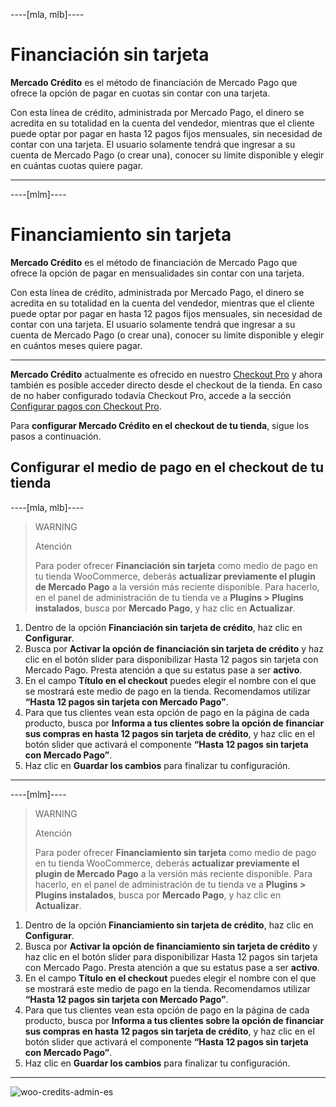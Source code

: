 ----[mla, mlb]----
# Financiación sin tarjeta

**Mercado Crédito** es el método de financiación de Mercado Pago que ofrece la opción de pagar en cuotas sin contar con una tarjeta.

Con esta línea de crédito, administrada por Mercado Pago, el dinero se acredita en su totalidad en la cuenta del vendedor, mientras que el cliente puede optar por pagar en hasta 12 pagos fijos mensuales, sin necesidad de contar con una tarjeta. El usuario solamente tendrá que ingresar a su cuenta de Mercado Pago (o crear una), conocer su límite disponible y elegir en cuántas cuotas quiere pagar.

------------
----[mlm]----
# Financiamiento sin tarjeta

**Mercado Crédito** es el método de financiación de Mercado Pago que ofrece la opción de pagar en mensualidades sin contar con una tarjeta.

Con esta línea de crédito, administrada por Mercado Pago, el dinero se acredita en su totalidad en la cuenta del vendedor, mientras que el cliente puede optar por pagar en hasta 12 pagos fijos mensuales, sin necesidad de contar con una tarjeta. El usuario solamente tendrá que ingresar a su cuenta de Mercado Pago (o crear una), conocer su límite disponible y elegir en cuántos meses quiere pagar.

------------
 
**Mercado Crédito** actualmente es ofrecido en nuestro [Checkout Pro](/developers/es/docs/checkout-pro/landing) y ahora también es posible acceder directo desde el checkout de la tienda. En caso de no haber configurado todavía Checkout Pro, accede a la sección [Configurar pagos con Checkout Pro](/developers/es/docs/woocommerce/payments-configuration/checkout-pro).

Para **configurar Mercado Crédito en el checkout de tu tienda**, sigue los pasos a continuación.

## Configurar el medio de pago en el checkout de tu tienda

----[mla, mlb]----
> WARNING
>
> Atención
>
> Para poder ofrecer **Financiación sin tarjeta** como medio de pago en tu tienda WooCommerce, deberás **actualizar previamente el plugin de Mercado Pago** a la versión más reciente disponible. Para hacerlo, en el panel de administración de tu tienda ve a **Plugins > Plugins instalados**, busca por **Mercado Pago**, y haz clic en **Actualizar**.

1. Dentro de la opción **Financiación sin tarjeta de crédito**, haz clic en **Configurar**.
2. Busca por **Activar la opción de financiación sin tarjeta de crédito** y haz clic en el botón slider para disponibilizar Hasta 12 pagos sin tarjeta con Mercado Pago. Presta atención a que su estatus pase a ser **activo**.
3. En el campo **Título en el checkout** puedes elegir el nombre con el que se mostrará este medio de pago en la tienda. Recomendamos utilizar **“Hasta 12 pagos sin tarjeta con Mercado Pago”**.
4. Para que tus clientes vean esta opción de pago en la página de cada producto, busca por **Informa a tus clientes sobre la opción de financiar sus compras en hasta 12 pagos sin tarjeta de crédito**, y haz clic en el botón slider que activará el componente **“Hasta 12 pagos sin tarjeta con Mercado Pago”**.
5. Haz clic en **Guardar los cambios** para finalizar tu configuración.

------------
----[mlm]----
> WARNING
>
> Atención
>
> Para poder ofrecer **Financiamiento sin tarjeta** como medio de pago en tu tienda WooCommerce, deberás **actualizar previamente el plugin de Mercado Pago** a la versión más reciente disponible. Para hacerlo, en el panel de administración de tu tienda ve a **Plugins > Plugins instalados**, busca por **Mercado Pago**, y haz clic en **Actualizar**.

1. Dentro de la opción **Financiamiento sin tarjeta de crédito**, haz clic en **Configurar**.
2. Busca por **Activar la opción de financiamiento sin tarjeta de crédito** y haz clic en el botón slider para disponibilizar Hasta 12 pagos sin tarjeta con Mercado Pago. Presta atención a que su estatus pase a ser **activo**.
3. En el campo **Título en el checkout** puedes elegir el nombre con el que se mostrará este medio de pago en la tienda. Recomendamos utilizar **“Hasta 12 pagos sin tarjeta con Mercado Pago”**.
4. Para que tus clientes vean esta opción de pago en la página de cada producto, busca por **Informa a tus clientes sobre la opción de financiar sus compras en hasta 12 pagos sin tarjeta de crédito**, y haz clic en el botón slider que activará el componente **“Hasta 12 pagos sin tarjeta con Mercado Pago”**.
5. Haz clic en **Guardar los cambios** para finalizar tu configuración.

------------

![woo-credits-admin-es](/images/woocomerce/woo-credits-es.png)